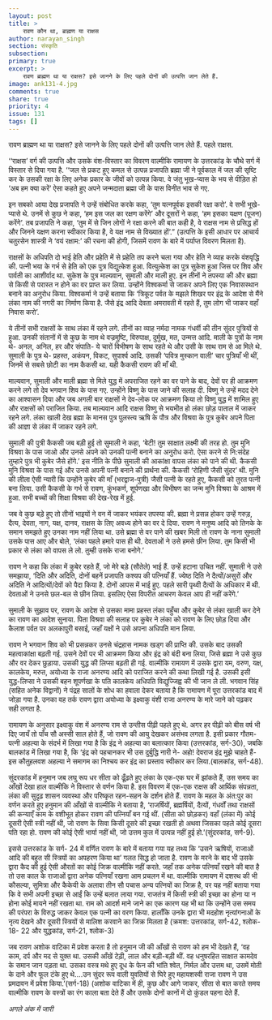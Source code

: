 ```yaml
---
layout: post
title: >
    रावण कौन था, ब्राह्मण या राक्षस
author: narayan_singh
section: संस्कृति
subsection:
primary: true
excerpt: >
    रावण ब्राह्मण था या राक्षस? इसे जानने के लिए पहले दोनों की उत्पत्ति जान लेते हैं.
image: ank131-4.jpg
comments: true
share: true
priority: 4
issue: 131
tags: []
---
```


रावण ब्राह्मण था या राक्षस? इसे जानने के लिए पहले दोनों की उत्पत्ति जान लेते हैं. पहले राक्षस.

‘‘राक्षस’ वर्ग की उत्पत्ति और उसके वंश-विस्तार का विवरण वाल्मीकि रामायण के उत्तरकांड के चौथे सर्ग में विस्तार से दिया गया है. ‘‘जल से प्रकट हुए कमल से उत्पन्न प्रजापति ब्रह्मा जी ने पूर्वकाल में जल की सृष्टि कर के उसकी रक्षा के लिए अनेक प्रकार के जीवों को उत्पन्न किया. वे जंतु भूख-प्यास के भय से पीड़ित हो ‘अब हम क्या करें’ ऐसा कहते हुए अपने जन्मदाता ब्रह्मा जी के पास विनीत भाव से गए.

इन सबको आया देख प्रजापति ने उन्हें संबोधित करके कहा, ‘तुम यत्नपूर्वक इसकी रक्षा करो’. वे सभी भूखे-प्यासे थे. उनमें से कुछ ने कहा, ‘हम इस जल का रक्षण करेंगे’ और दूसरों ने कहा, ‘हम इसका यक्षण (पूजन) करेंगे’. तब प्रजापति ने कहा, ‘तुम में से जिन लोगों ने रक्षा करने की बात कही है, वे राक्षस नाम से प्रसिद्ध हों और जिनने यक्षण करना स्वीकार किया है, वे यक्ष नाम से विख्यात हों’.” (उत्पत्ति के इसी आधार पर आचार्य चतुरसेन शास्त्री ने ‘वयं रक्षाम:’ की रचना की होगी, जिसमें रावण के बारे में पर्याप्त विवरण मिलता है).

राक्षसों के अधिपति दो भाई हेति और प्रहेति में से प्रहेति तप करने चला गया और हेति ने व्याह करके वंशवृद्धि की. पत्नी भया के गर्भ से हेति को एक पुत्र विद्युत्केश हुआ. वित्युत्केश का पुत्र सुकेश हुआ जिस पर शिव और पार्वती का आशीर्वाद था. सुकेश के पुत्र माल्यवान, सुमाली और माली हुए. इन तीनों ने तपस्या की और ब्रह्मा से किसी से परास्त न होने का वर प्राप्त कर लिया. उन्होंने विश्वकर्मा से जाकर अपने लिए एक निवासस्थान बनाने का अनुरोध किया. विश्वकर्मा ने उन्हें बताया कि ‘त्रिकूट पर्वत के मझले शिखर पर इंद्र के आदेश से मैंने लंका नाम की नगरी का निर्माण किया है. जैसे इंद्र आदि देवता अमरावती में रहते हैं, तुम लोग भी जाकर वहाँ निवास करो’.

ये तीनों सभी राक्षसों के साथ लंका में रहने लगे. तीनों का व्याह नर्मदा नामक गंधर्वी की तीन सुंदर पुत्रियों से हुआ. उनकी संतानों में से कुछ के नाम थे वज्रमुष्टि, विरुपाक्ष, दुर्मुख, मत,
उन्मत्त आदि. माली के पुत्रों के नाम थे- अनल, अनिल, हर और संपाति- ये चारों विभीषण के साथ रहते थे और उसी के साथ राम से आ मिले थे. सुमाली के पुत्र थे- प्रहस्त, अकंपन, विकट, सुपार्श्व आदि. उसकी ‘पवित्र मुस्कान वाली’ चार पुत्रियाँ भी थीं, जिनमें से सबसे छोटी का नाम कैकसी था. यही कैकसी रावण की माँ थी.

माल्यवान, सुमाली और माली ब्रह्मा से मिले युद्ध में अपराजित रहने का वर पाने के बाद, देवों पर ही आक्रमण करने लगे तो देव भगवान शिव के पास गए. उन्होंने विष्णु के पास जाने की सलाह दी. विष्णु ने उन्हें मदद देने का आश्वासन दिया और जब अगली बार राक्षसों ने देव-लोक पर आक्रमण किया तो विष्णु युद्ध में शामिल हुए और राक्षसों को पराजित किया. तब माल्यवान आदि राक्षस विष्णु से भयभीत हो लंका छोड़ पाताल में जाकर रहने लगे. लंका खाली देख ब्रह्मा के मानस पुत्र पुलस्त्य ऋषि के पौत्र और विश्रवा के पुत्र कुबेर अपने पिता की आज्ञा से लंका में जाकर रहने लगे.

सुमाली की पुत्री कैकसी जब बड़ी हुई तो सुमाली ने कहा, ‘बेटी! तुम साक्षात लक्ष्मी की तरह हो. तुम मुनि विश्रवा के पास जाओ और उनसे अपने को उनकी पत्नी बनाने का अनुरोध करो. ऐसा करने से नि:संदेह तुम्हारे पुत्र भी कुबेर जैसे होंगे.’ इस नीति के पीछे सुमाली की आकांक्षा वापस लंका को पाने की थी. कैकसी मुनि विश्रवा के पास गई और उनसे अपनी पत्नी बनाने की प्रार्थना की. कैकसी ‘रोहिणी जैसी सुंदर’ थी. मुनि की लीला ऐसी न्यारी कि उन्होंने कुबेर की माँ (भरद्वाज-पुत्री) जैसी पत्नी के रहते हुए, कैकसी को तुरत पत्नी बना लिया. उसी कैकसी के गर्भ से रावण, कुंभकर्ण, शूर्पणखा और विभीषण का जन्म मुनि विश्रवा के आश्रम में हुआ. सभी बच्चों की शिक्षा विश्रवा की देख-रेख में हुई.

जब वे कुछ बड़े हुए तो तीनों भाइयों ने वन में जाकर भयंकर तपस्या की. ब्रह्मा ने प्रसन्न होकर उन्हें गरुड़, दैत्य, देवता, नाग, यक्ष, दानव, राक्षस के लिए अवध्य होने का वर दे दिया. रावण ने मनुष्य आदि को तिनके के समान समझते हुए उनका नाम नहीं लिया था. उसे ब्रह्मा से वर पाने की खबर मिली तो रावण के नाना सुमाली उसके पास आए और बोले, ‘लंका पहले हमारे पास
ही थी. देवताओं ने उसे हमसे छीन लिया. तुम किसी भी प्रकार से लंका को वापस ले लो. तुम्ही उसके राजा बनोगे.’

रावण ने कहा कि लंका में कुबेर रहते हैं, जो मेरे बड़े (सौतेले) भाई हैं. उन्हें हटाना उचित नहीं. सुमाली ने उसे समझाया, ‘दिति और अदिति, दोनों बहनें प्रजापति कश्यप की पत्नियाँ हैं. ज्येष्ठ दिति ने दैत्यों/असुरों और अदिति ने आदित्यों/देवों को पैदा किया है. दोनों आपस में भाई हुए. पहले सारी पृथ्वी दैत्यों के अधिकार में थी. देवताओं ने उनसे छल-बल से छीन लिया. इसलिए ऐसा विपरीत आचरण केवल आप ही नहीं करेंगे.’

सुमाली के सुझाव पर, रावण के आदेश से उसका मामा प्रहस्त लंका पहुँचा और कुबेर से लंका खाली कर देने का रावण का आदेश सुनाया. पिता विश्रवा की सलाह पर कुबेर ने लंका को रावण के लिए छोड़ दिया और कैलाश पर्वत पर अलकापुरी बसाई, जहाँ यक्षों ने उसे अपना अधिपति मान लिया.

रावण ने भगवान शिव को भी प्रसन्नकर उनसे चंद्रहास नामक खड्ग की प्राप्ति की. उसके बाद उसकी महत्वाकांक्षा बढ़ती गई. उसने देवों पर भी आक्रमण किया और इंद्र को बंदी बना लिया, जिसे ब्रह्मा ने उसे कुछ और वर देकर छुड़ाया. उसकी युद्ध की लिप्सा बढ़ती ही गई. वाल्मीकि रामायण में उसके द्वारा यम, वरुण, यक्ष, कालकेय, मरुत, अयोध्या के राजा अनरण्य आदि को पराजित करने की कथा लिखी गई है. उसकी इसी युद्ध-लिप्सा ने उसकी बहन शूपर्णखा के पति कालकेय अधिपति विद्युज्जिह्व की भी जान ले ली. भगवान सिंह (सहित अनेक विद्वानों) ने पंद्रह सालों के शोध का हवाला देकर बताया है कि रामायण में पूरा उत्तरकांड बाद में जोड़ा गया है. उनका वह तर्क रावण द्वारा अयोध्या के इक्ष्वाकु वंशी राजा अनरण्य के मारे जाने को पढ़कर सही लगता है.

रामायण के अनुसार इक्ष्वाकु वंश में अनरण्य राम से उन्तीस पीढ़ी पहले हुए थे. अगर हर पीढ़ी को बीस वर्ष भी दिए जायँ तो पाँच सौ अस्सी साल होते हैं, जो रावण की आयु देखकर असंभव लगता
है. इसी प्रकार गौतम-पत्नी अहल्या के संदर्भ में लिखा गया है कि इंद्र ने अहल्या का बलात्कार किया (उत्तरकांड, सर्ग-30), जबकि बालकांड में लिखा गया है, कि ‘इंद्र को पहचानकर भी उस दुर्बुद्धि नारी ने- अहो! देवराज इंद्र मुझे चाहते हैं- इस कौतुहलवश अहल्या ने समागम का निश्चय कर इंद्र का प्रस्ताव स्वीकार कर लिया.(बालकांड, सर्ग-48).

सुंदरकांड में हनुमान जब लघु रूप धर सीता को ढूँढ़ते हुए लंका के एक-एक घर में झांकते हैं, उस समय का आँखों देखा हाल वाल्मीकि ने विस्तार से वर्णन किया है. इस विवरण में एक-एक राक्षस की आर्थिक संपन्नता, लंका की सुदृढ़ शासन व्यवस्था और परिष्कृत रहन-सहन के दर्शन होते हैं. रावण के महल के अंत:पुर का वर्णन करते हुए हनुमान की आँखों से वाल्मीकि ने बताया है, ‘राजर्षियों, ब्रह्मर्षियों, दैत्यों, गंधर्वों तथा राक्षसों की कन्याएँ काम के वशीभूत होकर रावण की पत्नियाँ बन गई थीं. (सीता को छोड़कर) वहाँ (लंका में) कोई दूसरी ऐसी स्त्री नहीं थी, जो रावण के सिवा किसी दूसरे की इच्छा रखती हो अथवा जिसका पहले कोई दूसरा पति रहा हो. रावण की कोई ऐसी भार्या नहीं थी, जो उत्तम कुल में उत्पन्न नहीं हुई हो.’(सुंदरकांड, सर्ग-9).

इससे उत्तरकांड के सर्ग- 24 में वर्णित रावण के बारे में बताया गया यह तथ्य कि ‘उसने ऋषियों, राजाओं आदि की बहुत सी स्त्रियों का अपहरण किया था’ गलत सिद्ध हो जाता है. रावण के मरने के बाद भी उसके द्वारा कैद की हुई ऐसी औरतों का कोई जिक्र वाल्मीकि नहीं करते. जहाँ तक अनेक पत्नियाँ रखने की बात है तो उस काल के राजाओं द्वारा अनेक पत्नियाँ रखना आम प्रचलन में था. वाल्मीकि रामायण में दशरथ की भी कौसल्या, सुमित्रा और कैकेयी के अलावा तीन सौ पचास अन्य पत्नियों का जिक्र है, पर यह नहीं बताया गया कि वे सभी अपनी इच्छा से आईं कि उन्हें बलात लाया गया. राजतंत्र में किसी स्त्री की इच्छा का होना या न होना कोई मायने नहीं रखता था. राम को आदर्श माने जाने का एक कारण यह भी था कि उन्होंने उस समय की परंपरा के विरुद्ध जाकर केवल एक पत्नी का वरण किया. हालाँकि उनके द्वारा भी मदहोश नृत्यांगनाओं के
नृत्य देखने और दूसरी स्त्रियों से मालिश करवाने का जिक्र मिलता है (क्रमश: उत्तरकांड, सर्ग-42, श्लोक- 18- 22 और युद्धकांड, सर्ग-21, श्लोक-3)

जब रावण अशोक वाटिका में प्रवेश करता है तो हनुमान जी की आँखों से रावण को हम भी देखते हैं, ‘वह काम, दर्प और मद से युक्त था. उसकी आँखें टेढ़ी, लाल और बड़ी-बड़ी थीं. वह धनुषरहित साक्षात कामदेव के समान जान पड़ता था. उसका वस्त्र मथे हुए दूध के फेन की भांति श्वेत, निर्मल और उत्तम था, उसमें मोती के दाने और फूल टंके हुए थे….उन सुंदर रूप वाली युवतियों से घिरे हुए महायशस्वी राजा रावण ने उस प्रमदावन में प्रवेश किया.’(सर्ग-18) (अशोक वाटिका में ही, कुछ और आगे जाकर, सीता से बात करते समय वाल्मीकि रावण के वस्त्रों का रंग काला बता देते हैं और उसके दोनों कानों में दो कुंडल पहना देते हैं.

*अगले अंक में जारी*